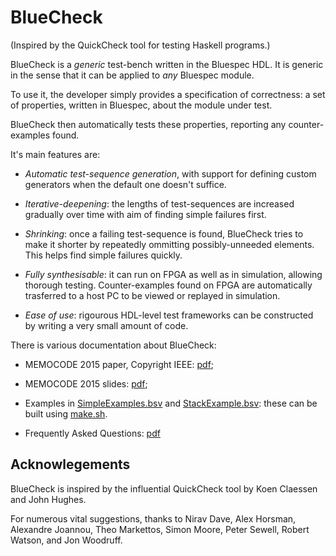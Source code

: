 BlueCheck
=========

(Inspired by the QuickCheck tool for testing Haskell programs.)

BlueCheck is a *generic* test-bench written in the Bluespec HDL.  It
is generic in the sense that it can be applied to *any* Bluespec module.

To use it, the developer simply provides a specification of
correctness: a set of properties, written in Bluespec, about the
module under test.

BlueCheck then automatically tests these properties, reporting any
counter-examples found.

It's main features are:

  * *Automatic test-sequence generation*, with support for defining
    custom generators when the default one doesn't suffice.

  * *Iterative-deepening*: the lengths of test-sequences are increased
    gradually over time with aim of finding simple failures first.

  * *Shrinking*: once a failing test-sequence is found, BlueCheck tries
    to make it shorter by repeatedly ommitting possibly-unneeded
    elements.  This helps find simple failures quickly.

  * *Fully synthesisable*: it can run on FPGA as well as in simulation,
    allowing thorough testing.  Counter-examples found on FPGA are
    automatically trasferred to a host PC to be viewed or replayed
    in simulation.

  * *Ease of use*: rigourous HDL-level test frameworks can be
    constructed by writing a very small amount of code.

There is various documentation about BlueCheck:

* MEMOCODE 2015 paper, Copyright IEEE: [pdf](https://github.com/CTSRD-CHERI/bluecheck/raw/master/bluecheck.pdf);

* MEMOCODE 2015 slides: [pdf](https://github.com/CTSRD-CHERI/bluecheck/raw/master/slides.pdf);

* Examples in
[SimpleExamples.bsv](SimpleExamples.bsv) and
[StackExample.bsv](StackExample.bsv): these can be built using
[make.sh](make.sh).

* Frequently Asked Questions: [pdf](https://github.com/CTSRD-CHERI/bluecheck/raw/master/FAQ.pdf)

Acknowlegements
---------------

BlueCheck is inspired by the influential QuickCheck tool by Koen
Claessen and John Hughes.

For numerous vital suggestions, thanks to Nirav Dave, Alex Horsman,
Alexandre Joannou, Theo Markettos, Simon Moore, Peter Sewell, Robert
Watson, and Jon Woodruff.
